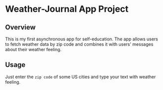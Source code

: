 # Weather-Journal App Project

## Overview
This is my first asynchronous app for self-education. The app allows users to fetch weather data by zip code and combines it with users' messages about their weather feeling. 

## Usage
Just enter the `zip code` of some US cities and type your text with weather feeling.

